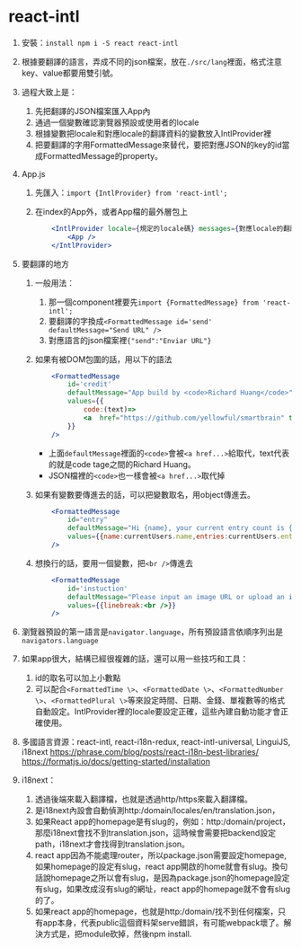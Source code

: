 # react-intl

1. 安裝：`install npm i -S react react-intl`
2. 根據要翻譯的語言，弄成不同的json檔案，放在`./src/lang`裡面，格式注意key、value都要用雙引號。
3. 過程大致上是：
   1. 先把翻譯的JSON檔案匯入App內
   2. 通過一個變數確認瀏覽器預設或使用者的locale
   3. 根據變數把locale和對應locale的翻譯資料的變數放入IntlProvider裡
   4. 把要翻譯的字用FormattedMessage來替代，要把對應JSON的key的id當成FormattedMessage的property。
4. App.js
   1. 先匯入：`import {IntlProvider} from 'react-intl';`
   2. 在index的App外，或者App檔的最外層包上

        ```jsx
            <IntlProvider locale={規定的locale碼} messages={對應locale的翻譯JSON檔}>
                <App />
            </IntlProvider>
        ```

5. 要翻譯的地方
    1. 一般用法：
       1. 那一個component裡要先`import {FormattedMessage} from 'react-intl';`
       2. 要翻譯的字換成`<FormattedMessage id='send' defaultMessage="Send URL" />`
       3. 對應語言的json檔案裡`{"send":"Enviar URL"}`
    2. 如果有被DOM包圍的話，用以下的語法

        ```jsx
            <FormattedMessage
                id='credit'
                defaultMessage="App build by <code>Richard Huang</code>"
                values={{
                    code:(text)=>
                    <a  href="https://github.com/yellowful/smartbrain" title="Richard Huang">{text}</a>
                }}
            />
        ```

        - 上面`defaultMessage`裡面的`<code>`會被`<a href...>`給取代，text代表的就是code tage之間的Richard Huang。
        - JSON檔裡的`<code>`也一樣會被`<a href...>`取代掉
    3. 如果有變數要傳進去的話，可以把變數取名，用object傳進去。

        ```jsx
            <FormattedMessage 
                id="entry"
                defaultMessage="Hi {name}, your current entry count is {entries}"
                values={{name:currentUsers.name,entries:currentUsers.entries}}
            />
        ```

    4. 想換行的話，要用一個變數，把`<br />`傳進去

        ```jsx
            <FormattedMessage
                id='instuction'
                defaultMessage="Please input an image URL or upload an image, SmartBrain will tell you who the celebrity in a picture is. {linebreak} Give it a try!"
                values={{linebreak:<br />}}
            />
        ```

6. 瀏覽器預設的第一語言是`navigator.language`，所有預設語言依順序列出是`navigators.language`

7. 如果app很大，結構已經很複雜的話，還可以用一些技巧和工具：
    1. id的取名可以加上小數點
    2. 可以配合`<FormattedTime \>`、`<FormattedDate \>`、`<FormattedNumber \>`、`<FormattedPlural \>`等來設定時間、日期、金錢、單複數等的格式自動設定。IntlProvider裡的locale要設定正確，這些內建自動功能才會正確使用。
8. 多國語言資源：react-intl, react-i18n-redux, react-intl-universal, LinguiJS, i18next
        <https://phrase.com/blog/posts/react-i18n-best-libraries/>
        <https://formatjs.io/docs/getting-started/installation>
9. i18next：
   1. 透過後端來載入翻譯檔，也就是透過http/https來載入翻譯檔。
   2. 是i18next內設會自動偵測http:/domain/locales/en/translation.json，
   3. 如果React app的homepage是有slug的，例如：http:/domain/project，那麼i18next會找不到translation.json，這時候會需要把backend設定path，i18next才會找得到translation.json。
   4. react app因為不能處理router，所以package.json需要設定homepage,如果homepage的設定有slug，react app開啟的home就會有slug。換句話說homepage之所以會有slug，是因為package.json的homepage設定有slug，如果改成沒有slug的網址，react app的homepage就不會有slug的了。
   5. 如果react app的homepage，也就是http:/domain/找不到任何檔案，只有app本身，代表public這個資料架serve錯誤，有可能webpack壞了。解決方式是，把module砍掉，然後npm install.
